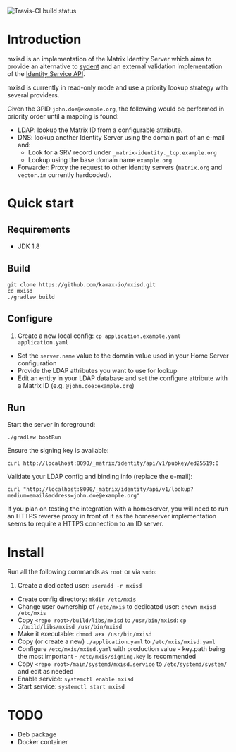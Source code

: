 ![Travis-CI build status](https://travis-ci.org/kamax-io/mxisd.svg?branch=master)

# Introduction
mxisd is an implementation of the Matrix Identity Server which aims to provide an alternative
to [sydent](https://github.com/matrix-org/sydent) and an external validation implementation of the
[Identity Service API](http://matrix.org/docs/spec/identity_service/unstable.html).

mxisd is currently in read-only mode and use a priority lookup strategy with several providers.

Given the 3PID `john.doe@example.org`, the following would be performed in priority order until a mapping is found:
- LDAP: lookup the Matrix ID from a configurable attribute.
- DNS: lookup another Identity Server using the domain part of an e-mail and:
  - Look for a SRV record under `_matrix-identity._tcp.example.org`
  - Lookup using the base domain name `example.org`
- Forwarder: Proxy the request to other identity servers (`matrix.org` and `vector.im` currently hardcoded).

# Quick start
## Requirements
- JDK 1.8

## Build
```
git clone https://github.com/kamax-io/mxisd.git
cd mxisd
./gradlew build
```

## Configure
1. Create a new local config: `cp application.example.yaml application.yaml`
- Set the `server.name` value to the domain value used in your Home Server configuration
- Provide the LDAP attributes you want to use for lookup
- Edit an entity in your LDAP database and set the configure attribute with a Matrix ID (e.g. `@john.doe:example.org`)

## Run
Start the server in foreground:
```
./gradlew bootRun
```

Ensure the signing key is available:
```
curl http://localhost:8090/_matrix/identity/api/v1/pubkey/ed25519:0
```

Validate your LDAP config and binding info (replace the e-mail):
```
curl "http://localhost:8090/_matrix/identity/api/v1/lookup?medium=email&address=john.doe@example.org"
```

If you plan on testing the integration with a homeserver, you will need to run an HTTPS reverse proxy in front of it
as the homeserver implementation seems to require a HTTPS connection to an ID server.

# Install
Run all the following commands as `root` or via `sudo`:
1. Create a dedicated user: `useradd -r mxisd`
- Create config directory: `mkdir /etc/mxis`
- Change user ownership of `/etc/mxis` to dedicated user: `chown mxisd /etc/mxis`
- Copy `<repo root>/build/libs/mxisd` to `/usr/bin/mxisd`: `cp ./build/libs/mxisd /usr/bin/mxisd`
- Make it executable: `chmod a+x /usr/bin/mxisd`
- Copy (or create a new) `./application.yaml` to `/etc/mxis/mxisd.yaml`
- Configure `/etc/mxis/mxisd.yaml` with production value - key.path being the most important - `/etc/mxis/signing.key` is recommended
- Copy `<repo root>/main/systemd/mxisd.service` to `/etc/systemd/system/` and edit as needed
- Enable service: `systemctl enable mxisd`
- Start service: `systemctl start mxisd`

# TODO
- Deb package
- Docker container
